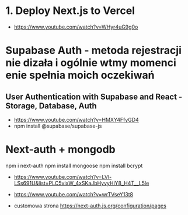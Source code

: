 # 1. Deploy Next.js to Vercel

- https://www.youtube.com/watch?v=WHyr4uG9g0o

# Supabase Auth - metoda rejestracji nie dizała i ogólnie wtmy momenci enie spełnia moich oczekiwań

## User Authentication with Supabase and React - Storage, Database, Auth

- https://www.youtube.com/watch?v=HMXY4FfyGD4
- npm install @supabase/supabase-js

# Next-auth + mongodb

npm i next-auth
npm install mongoose
npm install bcrypt

- https://www.youtube.com/watch?v=LVl-LSs691U&list=PLC5vixW_4xSKaJbHyvyHiY8_H4T__L5le
- https://www.youtube.com/watch?v=wrTVseY13t8

- customowa strona
  https://next-auth.js.org/configuration/pages
